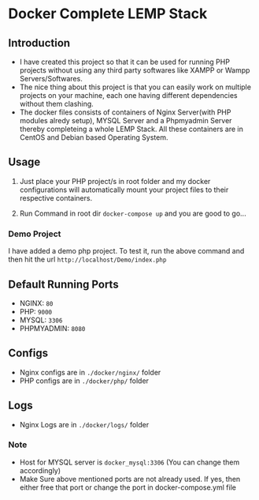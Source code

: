 # Docker Complete LEMP Stack 


## Introduction
* I have created this project so that it can be used for running PHP projects without using any third party softwares like XAMPP or Wampp Servers/Softwares.
* The nice thing about this project is that you can easily work on multiple projects on your machine, each one having different dependencies without them clashing.
* The docker files consists of containers of Nginx Server(with PHP modules alredy setup), MYSQL Server and a Phpmyadmin Server thereby completeing a whole LEMP Stack. All these containers are in CentOS and Debian based Operating System.

## Usage

1. Just place your PHP project/s in root folder and my docker configurations will automatically mount your project files to their respective containers.

2. Run Command in root dir ```docker-compose up``` and you are good to go...

### Demo Project

I have added a demo php project. To test it, run the above command and then hit the url ```http://localhost/Demo/index.php``` 

## Default Running Ports

* NGINX: ```80```
* PHP: ```9000```
* MYSQL: ```3306```
* PHPMYADMIN: ```8080```

## Configs

* Nginx configs are in ```./docker/nginx/``` folder
* PHP configs are in ```./docker/php/``` folder

## Logs

* Nginx Logs are in ```./docker/logs/``` folder

### Note

* Host for MYSQL server is ```docker_mysql:3306``` (You can change them accordingly)
* Make Sure above mentioned ports are not already used. If yes, then either free that port or change the port in docker-compose.yml file
